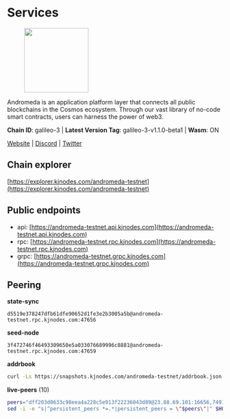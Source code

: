 # Services

<figure><img src="https://raw.githubusercontent.com/kj89/testnet_manuals/main/pingpub/logos/andromeda.png" width="150" alt=""><figcaption></figcaption></figure>

Andromeda is an application platform layer that connects all  public blockchains in the Cosmos ecosystem. Through our vast  library of no-code smart contracts, users can harness the power of web3.

**Chain ID**: galileo-3 | **Latest Version Tag**: galileo-3-v1.1.0-beta1 | **Wasm**: ON

[Website](https://www.andromedaprotocol.io) | [Discord](https://discord.gg/wzM3kSN3sE) | [Twitter](https://twitter.com/andromedaprot)




## Chain explorer
[https://explorer.kjnodes.com/andromeda-testnet](https://explorer.kjnodes.com/andromeda-testnet)

## Public endpoints

* api: [https://andromeda-testnet.api.kjnodes.com](https://andromeda-testnet.api.kjnodes.com)
* rpc: [https://andromeda-testnet.rpc.kjnodes.com](https://andromeda-testnet.rpc.kjnodes.com)
* grpc: [https://andromeda-testnet.grpc.kjnodes.com](https://andromeda-testnet.grpc.kjnodes.com)

## Peering

**state-sync**

```text
d5519e378247dfb61dfe90652d1fe3e2b3005a5b@andromeda-testnet.rpc.kjnodes.com:47656
```

**seed-node**

```text
3f472746f46493309650e5a033076689996c8881@andromeda-testnet.rpc.kjnodes.com:47659
```

**addrbook**
```bash
curl -Ls https://snapshots.kjnodes.com/andromeda-testnet/addrbook.json > $HOME/.andromedad/config/addrbook.json
```

**live-peers** (10)
```bash
peers="dff203d0633c98eea4a228c5e913f22236043d89@23.88.69.101:16656,749114faeb62649d94b8ed496efbdcd4a08b2e3e@136.243.93.134:20095,117bf8ca700de022d9c87cd7cc7155958dc0ba23@185.188.249.18:02656,5b5438c8e0dbf7783c47b8cd41ca4eb8a4caa006@185.209.31.45:46656,d5519e378247dfb61dfe90652d1fe3e2b3005a5b@65.109.68.190:47656,bd323d2c7ce260b831d20923d390e4a1623f32c4@213.239.215.195:20095,704e605f9bd65912d8c65a58f955601c31188548@65.21.203.204:19656,99cebda3a65a35b9a6a8bef774c8b92c1e548aa5@65.108.226.26:36656,334a842f175c2c24c6b11e8bce39c9d3443471ae@38.242.213.79:26656,e2efe3e1d7e0ed2e5b6a1b384c47f745e9f205ac@65.108.141.109:31656"
sed -i -e "s|^persistent_peers *=.*|persistent_peers = \"$peers\"|" $HOME/.andromedad/config/config.toml
```
